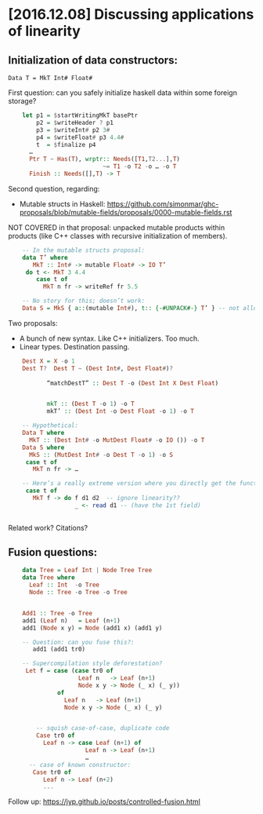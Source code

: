 


[2016.12.08] Discussing applications of linearity
=================================================


Initialization of data constructors:
-------------------------------------------------------

    Data T = MkT Int# Float# 

First question: can you safely initialize haskell data within some
foreign storage?

```Haskell
    let p1 = $startWritingMkT basePtr
        p2 = $writeHeader ? p1
        p3 = $writeInt# p2 3#
        p4 = $writeFloat# p3 4.4#
        t  = $finalize p4
      …
      Ptr T ~ Has(T), wrptr:: Needs([T1,T2...],T)
                           ~= T1 -o T2 -o … -o T
      Finish :: Needs([],T) -> T
```

Second question, regarding:

 * Mutable structs in Haskell:
   https://github.com/simonmar/ghc-proposals/blob/mutable-fields/proposals/0000-mutable-fields.rst

NOT COVERED in that proposal: unpacked mutable products within
products (like C++ classes with recursive initialization of members).


```Haskell
    -- In the mutable structs proposal:
    data T’ where
       MkT :: Int# -> mutable Float# -> IO T’
     do t <- MkT 3 4.4
        case t of 
          MkT n fr -> writeRef fr 5.5

    -- No story for this; doesn’t work:
    Data S = MkS { a::(mutable Int#), t:: {-#UNPACK#-} T’ } -- not allowed

```

Two proposals:


 * A bunch of new syntax. Like C++ initializers.  Too much.
 * Linear types.  Destination passing.

```Haskell
    Dest X = X -o 1
	Dest T?  Dest T ~ (Dest Int#, Dest Float#)?
                      
           “matchDestT” :: Dest T -o (Dest Int X Dest Float)


           mkT :: (Dest T -o 1) -o T
           mkT’ :: (Dest Int -o Dest Float -o 1) -o T
```

```Haskell
    -- Hypothetical:
    Data T where
      MkT :: (Dest Int# -o MutDest Float# -o IO ()) -o T
    Data S where 
      MkS :: (MutDest Int# -o Dest T -o 1) -o S
     case t of 
       MkT n fr -> …
```

```Haskell
    -- Here’s a really extreme version where you directly get the function which you call to copy values out:
     case t of 
       MkT f -> do f d1 d2  -- ignore linearity??
                   _ <- read d1 -- (have the 1st field)
              
```


Related work?  Citations?







Fusion questions:
--------------------------------------------

```Haskell
    data Tree = Leaf Int | Node Tree Tree
    data Tree where
      Leaf :: Int  -o Tree
      Node :: Tree -o Tree -o Tree


    Add1 :: Tree -o Tree
    add1 (Leaf n)   = Leaf (n+1)
    add1 (Node x y) = Node (add1 x) (add1 y)

    -- Question: can you fuse this?:
       add1 (add1 tr0)
```


```Haskell
    -- Supercompilation style deforestation?
     Let f = case (case tr0 of 
                    Leaf n   -> Leaf (n+1)
                    Node x y -> Node (_ x) (_ y))
              of
                Leaf n   -> Leaf (n+1)
                Node x y -> Node (_ x) (_ y)


        -- squish case-of-case, duplicate code
        Case tr0 of 
          Leaf n -> case Leaf (n+1) of 
                      Leaf n -> Leaf (n+1)
                      …
      -- case of known constructor:
       Case tr0 of 
          Leaf n -> Leaf (n+2) 
          ...
```

Follow up:
https://jyp.github.io/posts/controlled-fusion.html
